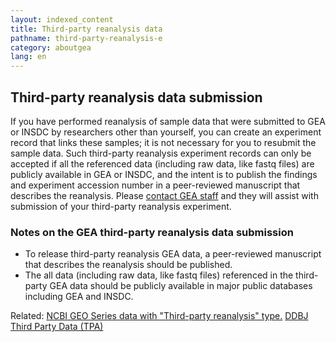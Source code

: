 ```yaml
---
layout: indexed_content
title: Third-party reanalysis data
pathname: third-party-reanalysis-e
category: aboutgea
lang: en
---
```


## Third-party reanalysis data submission

If you have performed reanalysis of sample data that were submitted to GEA or INSDC by researchers other than yourself, you can create an experiment record that links these samples; it is not necessary for you to resubmit the sample data. Such third-party reanalysis experiment records can only be accepted if all the referenced data (including raw data, like fastq files) are publicly available in GEA or INSDC, and the intent is to publish the findings and experiment accession number in a peer-reviewed manuscript that describes the reanalysis. Please [contact GEA staff](/contact-e.html) and they will assist with submission of your third-party reanalysis experiment.

### Notes on the GEA third-party reanalysis data submission

- To release third-party reanalysis GEA data, a peer-reviewed manuscript that describes the reanalysis should be published.
- The all data (including raw data, like fastq files) referenced in the third-party GEA data should be publicly available in major public databases including GEA and INSDC.

Related: [NCBI GEO Series data with "Third-party reanalysis" type.](https://www.ncbi.nlm.nih.gov/geo/browse/?view=series&search=Third-party%20reanalysis&type=27&zsort=date&display=20) [DDBJ Third Party Data (TPA)](/ddbj/tpa-e.html)
